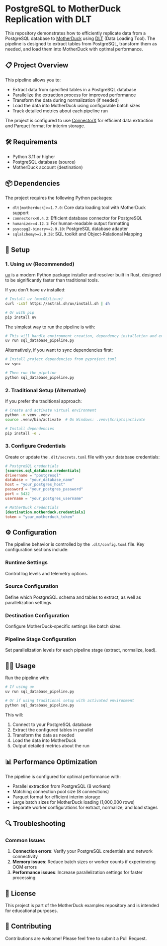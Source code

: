 # PostgreSQL to MotherDuck Replication with DLT

This repository demonstrates how to efficiently replicate data from a PostgreSQL database to [MotherDuck](https://motherduck.com/) using [DLT](https://dlthub.com/) (Data Loading Tool). The pipeline is designed to extract tables from PostgreSQL, transform them as needed, and load them into MotherDuck with optimal performance.

## 📋 Project Overview

This pipeline allows you to:
- Extract data from specified tables in a PostgreSQL database
- Parallelize the extraction process for improved performance
- Transform the data during normalization (if needed)
- Load the data into MotherDuck using configurable batch sizes
- Track detailed metrics about each pipeline run

The project is configured to use [ConnectorX](https://github.com/sfu-db/connector-x) for efficient data extraction and Parquet format for interim storage.

## 🛠️ Requirements

- Python 3.11 or higher
- PostgreSQL database (source)
- MotherDuck account (destination)

## 📦 Dependencies

The project requires the following Python packages:
- `dlt[motherduck]>=1.7.0`: Core data loading tool with MotherDuck support
- `connectorx<0.4.2`: Efficient database connector for PostgreSQL
- `humanize>=4.12.1`: For human-readable output formatting
- `psycopg2-binary>=2.9.10`: PostgreSQL database adapter
- `sqlalchemy>=2.0.38`: SQL toolkit and Object-Relational Mapping

## 🚀 Setup

### 1. Using uv (Recommended)

[uv](https://github.com/astral-sh/uv) is a modern Python package installer and resolver built in Rust, designed to be significantly faster than traditional tools.

If you don't have uv installed:

```bash
# Install uv (macOS/Linux)
curl -LsSf https://astral.sh/uv/install.sh | sh

# Or with pip
pip install uv
```

The simplest way to run the pipeline is with:

```bash
# This will handle environment creation, dependency installation and execution in one step
uv run sql_database_pipeline.py
```

Alternatively, if you want to sync dependencies first:

```bash
# Install project dependencies from pyproject.toml
uv sync

# Then run the pipeline
python sql_database_pipeline.py
```

### 2. Traditional Setup (Alternative)

If you prefer the traditional approach:

```bash
# Create and activate virtual environment
python -m venv .venv
source .venv/bin/activate  # On Windows: .venv\Scripts\activate

# Install dependencies
pip install -e .
```

### 3. Configure Credentials

Create or update the `.dlt/secrets.toml` file with your database credentials:

```toml
# PostgreSQL credentials
[sources.sql_database.credentials]
drivername = "postgresql"
database = "your_database_name"
host = "your_postgres_host"
password = "your_postgres_password"
port = 5432
username = "your_postgres_username"

# MotherDuck credentials
[destination.motherduck.credentials]
token = "your_motherduck_token"
```

## ⚙️ Configuration

The pipeline behavior is controlled by the `.dlt/config.toml` file. Key configuration sections include:

### Runtime Settings
Control log levels and telemetry options.

### Source Configuration
Define which PostgreSQL schema and tables to extract, as well as parallelization settings.

### Destination Configuration
Configure MotherDuck-specific settings like batch sizes.

### Pipeline Stage Configuration
Set parallelization levels for each pipeline stage (extract, normalize, load).

## 🏃‍♂️ Usage

Run the pipeline with:

```bash
# If using uv
uv run sql_database_pipeline.py

# Or if using traditional setup with activated environment
python sql_database_pipeline.py
```

This will:
1. Connect to your PostgreSQL database
2. Extract the configured tables in parallel
3. Transform the data as needed
4. Load the data into MotherDuck
5. Output detailed metrics about the run

## 📊 Performance Optimization

The pipeline is configured for optimal performance with:

- Parallel extraction from PostgreSQL (8 workers)
- Matching connection pool size (8 connections)
- Parquet format for efficient interim storage
- Large batch sizes for MotherDuck loading (1,000,000 rows)
- Separate worker configurations for extract, normalize, and load stages

## 🔍 Troubleshooting

### Common Issues

1. **Connection errors**: Verify your PostgreSQL credentials and network connectivity
2. **Memory issues**: Reduce batch sizes or worker counts if experiencing OOM errors
3. **Performance issues**: Increase parallelization settings for faster processing

## 📝 License

This project is part of the MotherDuck examples repository and is intended for educational purposes.

## 🤝 Contributing

Contributions are welcome! Please feel free to submit a Pull Request.